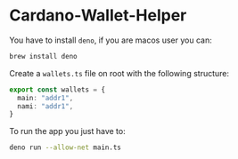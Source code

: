 # Cardano-Wallet-Helper

You have to install `deno`, if you are macos user you can:

```bash
brew install deno
```

Create a `wallets.ts` file on root with the following structure:

```typescript
export const wallets = {
  main: "addr1",
  nami: "addr1",
}
```

To run the app you just have to:

```bash
deno run --allow-net main.ts
```